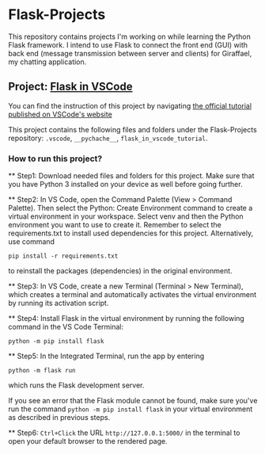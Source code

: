 # Flask-Projects
This repository contains projects I'm working on while learning the Python Flask framework. I intend to use Flask to connect the front end (GUI) with back end (message transmission between server and clients) for Giraffael, my chatting application. 

## Project: [Flask in VSCode](https://github.com/SpecialNoel/Flask-Projects)
You can find the instruction of this project by navigating [the official tutorial published on VSCode's website](https://code.visualstudio.com/docs/python/tutorial-flask#_create-a-project-environment-for-the-flask-tutorial)

This project contains the following files and folders under the Flask-Projects repository: ```.vscode```, ```__pychache__```, ```flask_in_vscode_tutorial```.

### How to run this project?
** Step1: Download needed files and folders for this project. Make sure that you have Python 3 installed on your device as well before going further.

** Step2: In VS Code, open the Command Palette (View > Command Palette). Then select the Python: Create Environment command to create a virtual environment in your workspace. Select venv and then the Python environment you want to use to create it. Remember to select the requirements.txt to install used dependencies for this project. Alternatively, use command 
```
pip install -r requirements.txt
```
to reinstall the packages (dependencies) in the original environment.

** Step3: In VS Code, create a new Terminal (Terminal > New Terminal), which creates a terminal and automatically activates the virtual environment by running its activation script.

** Step4: Install Flask in the virtual environment by running the following command in the VS Code Terminal:
```
python -m pip install flask
```

** Step5: In the Integrated Terminal, run the app by entering 
```
python -m flask run
```
which runs the Flask development server.

If you see an error that the Flask module cannot be found, make sure you've run the command 
```python -m pip install flask```
in your virtual environment as described in previous steps.

** Step6: ```Ctrl+Click``` the URL ```http://127.0.0.1:5000/``` in the terminal to open your default browser to the rendered page.

